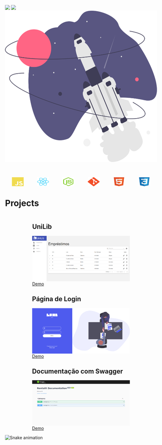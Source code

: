  <div>
 <!-------------- Contatos --------------------->
  <a href = "mailto:lais2bg@gmail.com"><img src="https://img.shields.io/badge/-Gmail-%23333?style=for-the-badge&logo=gmail&logoColor=white" target="_blank"></a>
  <a href="https://www.linkedin.com/in/lais-godinho" target="_blank"><img src="https://img.shields.io/badge/-LinkedIn-%230077B5?style=for-the-badge&logo=linkedin&logoColor=white" target="_blank"></a> 
 </div>
 <div>
  <div style="display: flex; flex-direction: column; justify-content: center;">
 <!-------------- Foguete --------------------->
    <img height="500" src="https://raw.githubusercontent.com/laisbastosbg/laisbastosbg/main/.github/images/undraw_Outer_space_re_u9vd.svg" />
    <div style="display: flex; justify-content: space-around; margin-top: 50px">
 <!-------------- Tecnologias --------------------->
      <img align="center" alt="Js" title="JavaScript" height="30" width="40" src="https://raw.githubusercontent.com/devicons/devicon/master/icons/javascript/javascript-plain.svg">
  <img align="center" alt="React" title="React" height="30" width="40" src="https://raw.githubusercontent.com/devicons/devicon/master/icons/react/react-original.svg">
  <img align="center" alt="NodeJS" title="NodeJS" height="30" width="40" src="https://raw.githubusercontent.com/devicons/devicon/master/icons/nodejs/nodejs-original.svg">
  <img align="center" alt="Git" title="Git" height="30" width="40" src="https://raw.githubusercontent.com/devicons/devicon/master/icons/git/git-original.svg">
  <img align="center" alt="HTML" title="HTML5" height="30" width="40" src="https://raw.githubusercontent.com/devicons/devicon/master/icons/html5/html5-original.svg">
  <img align="center" alt="CSS" title="CSS3" height="30" width="40" src="https://raw.githubusercontent.com/devicons/devicon/master/icons/css3/css3-original.svg">
    </div>
  </div>
  
</div>
  
<link rel="stylesheet" href="https://cdn.jsdelivr.net/gh/devicons/devicon@v2.12.0/devicon.min.css">

<!----------------- Projetos --------------->
<div style="margin-top: 25px">
  <h1>Projects</h1>
  <div style="display: flex; justify-content: space-around; flex-wrap: wrap;">
    <div style="display: flex; flex-direction: column">
      <h2>UniLib</h2>
      <img height="150" src="https://raw.githubusercontent.com/laisbastosbg/laisbastosbg/main/.github/images/emprestimos.png" />
      <a href="https://uni-lib.vercel.app/emprestimos" >Demo</a>
    </div>
    <div style="display: flex; justify-content: space-between; flex-direction: column;">
      <h2>Página de Login</h2>
      <img height="150" src="https://raw.githubusercontent.com/laisbastosbg/laisbastosbg/main/.github/images/grab.png">
      <a href="https://grab-pagina-de-login-puce.vercel.app/">Demo</a>
    </div>
    <div style="display: flex; justify-content: space-between; flex-direction: column;">
      <h2>Documentação com Swagger</h2>
      <img height="150" src="https://raw.githubusercontent.com/laisbastosbg/laisbastosbg/main/.github/images/rentalx-docs.png">
      <a href="https://rentalx-symmetrical-winner.herokuapp.com/api-docs/">Demo</a>
    </div>
  </div>
</div>
 
<div> 
 
  ![Snake animation](https://github.com/laisbastosbg/laisbastosbg/blob/output/github-contribution-grid-snake.svg)
 
</div>

